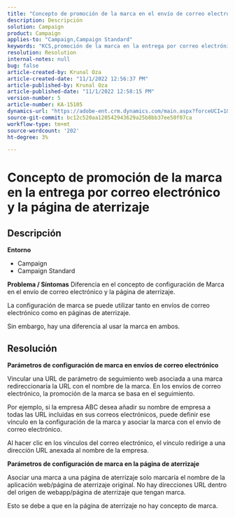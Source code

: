 ```yaml
---
title: "Concepto de promoción de la marca en el envío de correo electrónico y la página de aterrizaje"
description: Descripción
solution: Campaign
product: Campaign
applies-to: "Campaign,Campaign Standard"
keywords: "KCS,promoción de la marca en la entrega por correo electrónico y la página de aterrizaje"
resolution: Resolution
internal-notes: null
bug: false
article-created-by: Krunal Oza
article-created-date: "11/1/2022 12:56:37 PM"
article-published-by: Krunal Oza
article-published-date: "11/1/2022 12:58:15 PM"
version-number: 5
article-number: KA-15105
dynamics-url: "https://adobe-ent.crm.dynamics.com/main.aspx?forceUCI=1&pagetype=entityrecord&etn=knowledgearticle&id=6d72049d-e459-ed11-9561-6045bd0067ea"
source-git-commit: bc12c520aa120542943629a25b8bb37ee50f07ca
workflow-type: tm+mt
source-wordcount: '202'
ht-degree: 3%

---
```


# Concepto de promoción de la marca en la entrega por correo electrónico y la página de aterrizaje

## Descripción

<b>Entorno</b>
- Campaign
- Campaign Standard



<b>Problema / Síntomas</b>
Diferencia en el concepto de configuración de Marca en el envío de correo electrónico y la página de aterrizaje.

La configuración de marca se puede utilizar tanto en envíos de correo electrónico como en páginas de aterrizaje.

Sin embargo, hay una diferencia al usar la marca en ambos.






## Resolución

<b>Parámetros de configuración de marca en envíos de correo electrónico</b>


Vincular una URL de parámetro de seguimiento web asociada a una marca redireccionaría la URL con el nombre de la marca. En los envíos de correo electrónico, la promoción de la marca se basa en el seguimiento.

Por ejemplo, si la empresa ABC desea añadir su nombre de empresa a todas las URL incluidas en sus correos electrónicos, puede definir ese vínculo en la configuración de la marca y asociar la marca con el envío de correo electrónico.

Al hacer clic en los vínculos del correo electrónico, el vínculo redirige a una dirección URL anexada al nombre de la empresa.




<b>Parámetros de configuración de marca en la página de aterrizaje</b>


Asociar una marca a una página de aterrizaje solo marcaría el nombre de la aplicación web/página de aterrizaje original. No hay direcciones URL dentro del origen de webapp/página de aterrizaje que tengan marca.

Esto se debe a que en la página de aterrizaje no hay concepto de marca.
